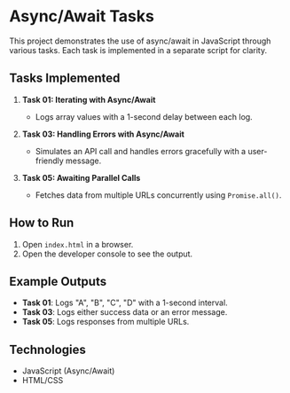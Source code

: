 # Async/Await Tasks

This project demonstrates the use of async/await in JavaScript through various tasks. Each task is implemented in a separate script for clarity.

## Tasks Implemented
1. **Task 01: Iterating with Async/Await**
   - Logs array values with a 1-second delay between each log.

2. **Task 03: Handling Errors with Async/Await**
   - Simulates an API call and handles errors gracefully with a user-friendly message.

3. **Task 05: Awaiting Parallel Calls**
   - Fetches data from multiple URLs concurrently using `Promise.all()`.

## How to Run
1. Open `index.html` in a browser.
2. Open the developer console to see the output.

## Example Outputs
- **Task 01**: Logs "A", "B", "C", "D" with a 1-second interval.
- **Task 03**: Logs either success data or an error message.
- **Task 05**: Logs responses from multiple URLs.

## Technologies
- JavaScript (Async/Await)
- HTML/CSS
